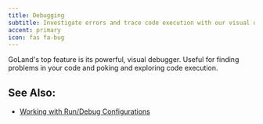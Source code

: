 ```yaml
---
title: Debugging
subtitle: Investigate errors and trace code execution with our visual debugger
accent: primary
icon: fas fa-bug
---
```


GoLand's top feature is its powerful, visual debugger. Useful for finding
problems in your code and poking and exploring code execution.

## See Also:
- [Working with Run/Debug Configurations](https://www.jetbrains.com/help/go/run-debug-configuration.html)

